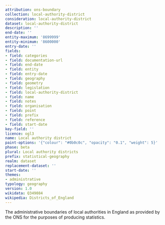 ```yaml
---
attribution: ons-boundary
collection: local-authority-district
consideration: local-authority-district
dataset: local-authority-district
description: ''
end-date: ''
entity-maximum: '8699999'
entity-minimum: '8600000'
entry-date: ''
fields:
- field: categories
- field: documentation-url
- field: end-date
- field: entity
- field: entry-date
- field: geography
- field: geometry
- field: legislation
- field: local-authority-district
- field: name
- field: notes
- field: organisation
- field: point
- field: prefix
- field: reference
- field: start-date
key-field: ''
licence: ogl3
name: Local authority district
paint-options: '{"colour": "#0b0c0c", "opacity": "0.1", "weight": 5}'
phase: beta
plural: Local authority districts
prefix: statistical-geography
realm: dataset
replacement-dataset: ''
start-date: ''
themes:
- administrative
typology: geography
version: 1.0
wikidata: Q349084
wikipedia: Districts_of_England
---
```


The administrative boundaries of local authorities in England as provided by the ONS for the purposes of producing statistics.
